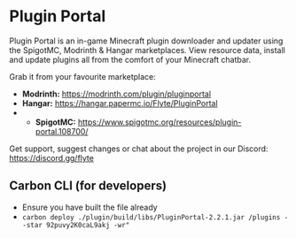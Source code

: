 # Plugin Portal

Plugin Portal is an in-game Minecraft plugin downloader and updater using the SpigotMC, Modrinth & Hangar marketplaces. View resource data, install and update plugins all from the comfort of your Minecraft chatbar.

Grab it from your favourite marketplace:

* **Modrinth:** https://modrinth.com/plugin/pluginportal
* **Hangar:** https://hangar.papermc.io/Flyte/PluginPortal
* * **SpigotMC:** https://www.spigotmc.org/resources/plugin-portal.108700/

Get support, suggest changes or chat about the project in our Discord: https://discord.gg/flyte

## Carbon CLI (for developers)
- Ensure you have built the file already
- `carbon deploy ./plugin/build/libs/PluginPortal-2.2.1.jar /plugins --star 92puvy2K0caL9akj -wr"`